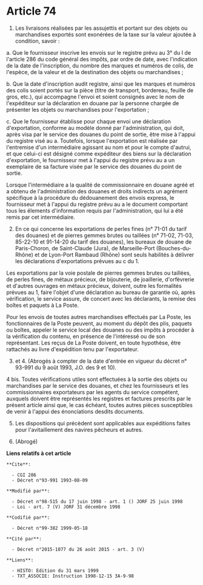 # Article 74

1. Les livraisons réalisées par les assujettis et portant sur des objets ou marchandises exportés sont exonérées de la taxe
sur la valeur ajoutée à condition, savoir :

a. Que le fournisseur inscrive les envois sur le registre prévu au 3° du I de l'article 286 du code général des impôts, par
ordre de date, avec l'indication de la date de l'inscription, du nombre des marques et numéros de colis, de l'espèce, de la
valeur et de la destination des objets ou marchandises ;

b. Que la date d'inscription audit registre, ainsi que les marques et numéros des colis soient portés sur la pièce (titre de
transport, bordereau, feuille de gros, etc.), qui accompagne l'envoi et soient consignés avec le nom de l'expéditeur sur la
déclaration en douane par la personne chargée de présenter les objets ou marchandises pour l'exportation ;

c. Que le fournisseur établisse pour chaque envoi une déclaration d'exportation, conforme au modèle donné par
l'administration, qui doit, après visa par le service des douanes du point de sortie, être mise à l'appui du registre visé au
a. Toutefois, lorsque l'exportation est réalisée par l'entremise d'un intermédiaire agissant au nom et pour le compte
d'autrui, et que celui-ci est désigné comme expéditeur des biens sur la déclaration d'exportation, le fournisseur met à
l'appui du registre prévu au a un exemplaire de sa facture visée par le service des douanes du point de sortie.

Lorsque l'intermédiaire a la qualité de commissionnaire en douane agréé et a obtenu de l'administration des douanes et droits
indirects un agrément spécifique à la procédure du dédouanement des envois express, le fournisseur met à l'appui du registre
prévu au a le document comportant tous les élements d'information requis par l'administration, qui lui a été remis par cet
intermédiaire.

2. En ce qui concerne les exportations de perles fines (n° 71-01 du tarif des douanes) et de pierres gemmes brutes ou
taillées (n° 71-02, 71-03, 85-22-10 et 91-14-20 du tarif des douanes), les bureaux de douane de Paris-Choron, de Saint-Claude
(Jura), de Marseille-Port (Bouches-du-Rhône) et de Lyon-Port Rambaud (Rhône) sont seuls habilités à délivrer les déclarations
d'exportations prévues au c du 1.

Les exportations par la voie postale de pierres gemmes brutes ou taillées, de perles fines, de métaux précieux, de
bijouterie, de joaillerie, d'orfèvrerie et d'autres ouvrages en métaux précieux, doivent, outre les formalités prévues au 1,
faire l'objet d'une déclaration au bureau de garantie où, après vérification, le service assure, de concert avec les
déclarants, la remise des boîtes et paquets à La Poste.

Pour les envois de toutes autres marchandises effectués par La Poste, les fonctionnaires de la Poste peuvent, au moment du
dépôt des plis, paquets ou boîtes, appeler le service local des douanes ou des impôts à procéder à la vérification du
contenu, en présence de l'intéressé ou de son représentant. Les reçus de La Poste doivent, en toute hypothèse, être rattachés
au livre d'expédition tenu par l'exportateur.

3. et 4. (Abrogés à compter de la date d'entrée en vigueur du décret n° 93-991 du 9 août 1993, J.O. des 9 et 10).

4 bis. Toutes vérifications utiles sont effectuées à la sortie des objets ou marchandises par le service des douanes, et chez
les fournisseurs et les commissionnaires exportateurs par les agents du service compétent, auxquels doivent être représentés
les registres et factures prescrits par le présent article ainsi que, le cas échéant, toutes autres pièces susceptibles de
venir à l'appui des énonciations desdits documents.

5. Les dispositions qui précèdent sont applicables aux expéditions faites pour l'avitaillement des navires pêcheurs et
autres.

6. (Abrogé)

**Liens relatifs à cet article**

	**Cite**:

	  - CGI 286
	  - Décret n°93-991 1993-08-09

	**Modifié par**:

	  - Décret n°98-515 du 17 juin 1998 - art. 1 () JORF 25 juin 1998
	  - Loi - art. 7 (V) JORF 31 décembre 1998

	**Codifié par**:

	  - Décret n°99-382 1999-05-18

	**Cité par**:

	  - Décret n°2015-1077 du 26 août 2015 - art. 3 (V)

	**Liens**:

	  - HISTO: Edition du 31 mars 1999
	  - TXT_ASSOCIE: Instruction 1998-12-15 3A-9-98
